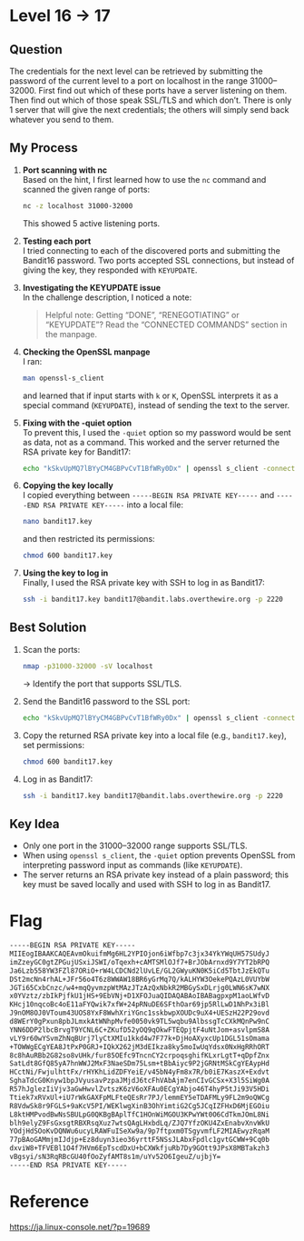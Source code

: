 # Level 16 → 17

## Question
The credentials for the next level can be retrieved by submitting the password of the current level to a port on localhost in the range 31000–32000. First find out which of these ports have a server listening on them. Then find out which of those speak SSL/TLS and which don’t. There is only 1 server that will give the next credentials; the others will simply send back whatever you send to them.

## My Process
1. **Port scanning with nc**  
   Based on the hint, I first learned how to use the `nc` command and scanned the given range of ports:  
   ```bash
   nc -z localhost 31000-32000
   ```
   This showed 5 active listening ports.

2. **Testing each port**  
   I tried connecting to each of the discovered ports and submitting the Bandit16 password. Two ports accepted SSL connections, but instead of giving the key, they responded with `KEYUPDATE`.

3. **Investigating the KEYUPDATE issue**  
   In the challenge description, I noticed a note:  
   > Helpful note: Getting “DONE”, “RENEGOTIATING” or “KEYUPDATE”? Read the “CONNECTED COMMANDS” section in the manpage.  

4. **Checking the OpenSSL manpage**  
   I ran:
   ```bash
   man openssl-s_client
   ```
   and learned that if input starts with `k` or `K`, OpenSSL interprets it as a special command (`KEYUPDATE`), instead of sending the text to the server.

5. **Fixing with the -quiet option**  
   To prevent this, I used the `-quiet` option so my password would be sent as data, not as a command. This worked and the server returned the RSA private key for Bandit17:  
   ```bash
   echo "kSkvUpMQ7lBYyCM4GBPvCvT1BfWRy0Dx" | openssl s_client -connect localhost:31790 -quiet
   ```

6. **Copying the key locally**  
   I copied everything between `-----BEGIN RSA PRIVATE KEY-----` and `-----END RSA PRIVATE KEY-----` into a local file:  
   ```bash
   nano bandit17.key
   ```
   and then restricted its permissions:  
   ```bash
   chmod 600 bandit17.key
   ```

7. **Using the key to log in**  
   Finally, I used the RSA private key with SSH to log in as Bandit17:  
   ```bash
   ssh -i bandit17.key bandit17@bandit.labs.overthewire.org -p 2220
   ```

## Best Solution
1. Scan the ports:  
   ```bash
   nmap -p31000-32000 -sV localhost
   ```
   → Identify the port that supports SSL/TLS.

2. Send the Bandit16 password to the SSL port:  
   ```bash
   echo "kSkvUpMQ7lBYyCM4GBPvCvT1BfWRy0Dx" | openssl s_client -connect localhost:31790 -quiet
   ```

3. Copy the returned RSA private key into a local file (e.g., `bandit17.key`), set permissions:  
   ```bash
   chmod 600 bandit17.key
   ```

4. Log in as Bandit17:  
   ```bash
   ssh -i bandit17.key bandit17@bandit.labs.overthewire.org -p 2220
   ```

## Key Idea
- Only one port in the 31000–32000 range supports SSL/TLS.  
- When using `openssl s_client`, the `-quiet` option prevents OpenSSL from interpreting password input as commands (like `KEYUPDATE`).  
- The server returns an RSA private key instead of a plain password; this key must be saved locally and used with SSH to log in as Bandit17.

# Flag
```bash
-----BEGIN RSA PRIVATE KEY-----
MIIEogIBAAKCAQEAvmOkuifmMg6HL2YPIOjon6iWfbp7c3jx34YkYWqUH57SUdyJ
imZzeyGC0gtZPGujUSxiJSWI/oTqexh+cAMTSMlOJf7+BrJObArnxd9Y7YT2bRPQ
Ja6Lzb558YW3FZl87ORiO+rW4LCDCNd2lUvLE/GL2GWyuKN0K5iCd5TbtJzEkQTu
DSt2mcNn4rhAL+JFr56o4T6z8WWAW18BR6yGrMq7Q/kALHYW3OekePQAzL0VUYbW
JGTi65CxbCnzc/w4+mqQyvmzpWtMAzJTzAzQxNbkR2MBGySxDLrjg0LWN6sK7wNX
x0YVztz/zbIkPjfkU1jHS+9EbVNj+D1XFOJuaQIDAQABAoIBABagpxpM1aoLWfvD
KHcj10nqcoBc4oE11aFYQwik7xfW+24pRNuDE6SFthOar69jp5RlLwD1NhPx3iBl
J9nOM8OJ0VToum43UOS8YxF8WwhXriYGnc1sskbwpXOUDc9uX4+UESzH22P29ovd
d8WErY0gPxun8pbJLmxkAtWNhpMvfe0050vk9TL5wqbu9AlbssgTcCXkMQnPw9nC
YNN6DDP2lbcBrvgT9YCNL6C+ZKufD52yOQ9qOkwFTEQpjtF4uNtJom+asvlpmS8A
vLY9r60wYSvmZhNqBUrj7lyCtXMIu1kkd4w7F77k+DjHoAXyxcUp1DGL51sOmama
+TOWWgECgYEA8JtPxP0GRJ+IQkX262jM3dEIkza8ky5moIwUqYdsx0NxHgRRhORT
8c8hAuRBb2G82so8vUHk/fur85OEfc9TncnCY2crpoqsghifKLxrLgtT+qDpfZnx
SatLdt8GfQ85yA7hnWWJ2MxF3NaeSDm75Lsm+tBbAiyc9P2jGRNtMSkCgYEAypHd
HCctNi/FwjulhttFx/rHYKhLidZDFYeiE/v45bN4yFm8x7R/b0iE7KaszX+Exdvt
SghaTdcG0Knyw1bpJVyusavPzpaJMjdJ6tcFhVAbAjm7enCIvGCSx+X3l5SiWg0A
R57hJglezIiVjv3aGwHwvlZvtszK6zV6oXFAu0ECgYAbjo46T4hyP5tJi93V5HDi
Ttiek7xRVxUl+iU7rWkGAXFpMLFteQEsRr7PJ/lemmEY5eTDAFMLy9FL2m9oQWCg
R8VdwSk8r9FGLS+9aKcV5PI/WEKlwgXinB3OhYimtiG2Cg5JCqIZFHxD6MjEGOiu
L8ktHMPvodBwNsSBULpG0QKBgBAplTfC1HOnWiMGOU3KPwYWt0O6CdTkmJOmL8Ni
blh9elyZ9FsGxsgtRBXRsqXuz7wtsQAgLHxbdLq/ZJQ7YfzOKU4ZxEnabvXnvWkU
YOdjHdSOoKvDQNWu6ucyLRAWFuISeXw9a/9p7ftpxm0TSgyvmfLF2MIAEwyzRqaM
77pBAoGAMmjmIJdjp+Ez8duyn3ieo36yrttF5NSsJLAbxFpdlc1gvtGCWW+9Cq0b
dxviW8+TFVEBl1O4f7HVm6EpTscdDxU+bCXWkfjuRb7Dy9GOtt9JPsX8MBTakzh3
vBgsyi/sN3RqRBcGU40fOoZyfAMT8s1m/uYv52O6IgeuZ/ujbjY=
-----END RSA PRIVATE KEY-----
```

# Reference 
https://ja.linux-console.net/?p=19689
